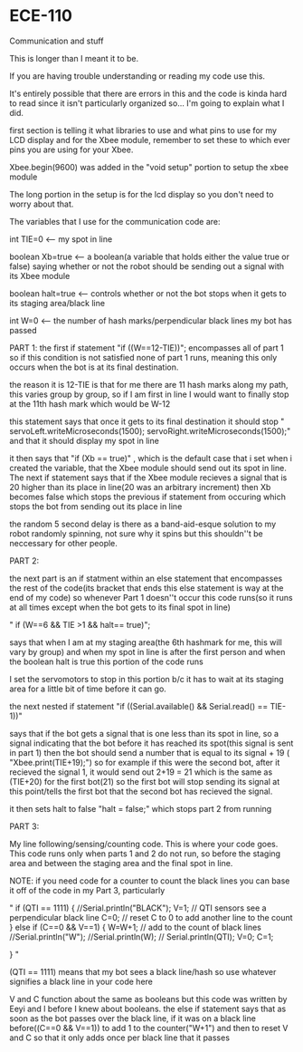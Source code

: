 ECE-110
=======

Communication and stuff

This is longer than I meant it to be.

If you are having trouble understanding or reading my code use this.

It's entirely possible that there are errors in this and the code is kinda hard to read since it isn't particularly organized so...
I'm going to explain what I did.

first section is telling it what libraries to use and what pins to use for my LCD display and for the Xbee module, remember to set these to which ever pins you are using for your Xbee.

Xbee.begin(9600) was added in the "void setup" portion to setup the xbee module

The long portion in the setup is for the lcd display so you don't need to worry about that.

The variables that I use for the communication code are:

int TIE=0 <-- my spot in line

boolean Xb=true <-- a boolean(a variable that holds either the value true or false) saying whether or not the robot should be sending out a signal with its Xbee module

boolean halt=true <-- controls whether or not the bot stops when it gets to its staging area/black line

int W=0 <-- the number of hash marks/perpendicular black lines my bot has passed

PART 1:
the first if statement "if ((W==12-TIE))"; encompasses all of part 1 so if this condition is not satisfied none of part 1 runs, meaning this only occurs when the bot is at its final destination. 

the reason it is 12-TIE is that for me there are 11 hash marks along my path, this varies group by group, so if I am first in line I would want to finally stop at the 11th hash mark which would be W-12

this statement says that once it gets to its final destination it should stop " servoLeft.writeMicroseconds(1500);
servoRight.writeMicroseconds(1500);" and that it should display my spot in line

it then says that "if (Xb == true)" , which is the default case that i set when i created the variable, that the Xbee module should send out its spot in line. The next if statement says that if the Xbee module recieves a signal that is 20 higher than its place in line(20 was an arbitrary increment) then Xb becomes false which stops the previous if statement from occuring which stops the bot from sending out its place in line

the random 5 second delay is there as a band-aid-esque solution to my robot randomly spinning, not sure why it spins but this shouldn''t be neccessary for other people. 

PART 2: 

the next part is an if statment within an else statement that encompasses the rest of the code(its bracket that ends this else statement is way at the end of my code) so whenever Part 1 doesn''t occur this code runs(so it runs at all times except when the bot gets to its final spot in line)

"  if (W==6 && TIE >1 && halt== true)";

says that when I am at my staging area(the 6th hashmark for me, this will vary by group) and when my spot in line is after the first person and when the boolean halt is true this portion of the code runs

I set the servomotors to stop in this portion b/c it has to wait at its staging area for a little bit of time before it can go.

the next nested if statement 
"if ((Serial.available() && Serial.read() == TIE-1))"

says that if the bot gets a signal that is one less than its spot in line, so a signal indicating that the bot before it has reached its spot(this signal is sent in part 1) then the bot should send a number that is equal to its signal + 19  ( "Xbee.print(TIE+19);") 
so for example if this were the second bot, after it recieved the signal 1, it would send out 2+19 = 21 which is the same as (TIE+20) for the first bot(21) so the first bot will stop sending its signal at this point/tells the first bot that the second bot has recieved the signal. 

it then sets halt to false "halt = false;" which stops part 2 from running

PART 3: 

My line following/sensing/counting code. This is where your code goes. This code runs only when parts 1 and 2 do not run, so before the staging area and between the staging area and the final spot in line.

NOTE: if you need code for a counter to count the black lines you can base it off of the code in my Part 3, particularly

" if (QTI == 1111)
{
  //Serial.println("BLACK");
  V=1; // QTI sensors see a perpendicular black line
  C=0; // reset C to 0 to add another line to the count
}
else if (C==0 && V==1)
{
  W=W+1; // add to the count of black lines
  //Serial.println("W");
  //Serial.println(W);
 // Serial.println(QTI);
  V=0;
  C=1;
  
} "

(QTI == 1111) means that my bot sees a black line/hash so use whatever signifies a black line in your code here

V and C function about the same as booleans but this code was written by Eeyi and I before I knew about booleans.
the else if statement says that as soon as the bot passes over the black line, if it was on a black line before((C==0 && V==1)) to add 1 to the counter("W+1") and then to reset V and C so that it only adds once per black line that it passes






